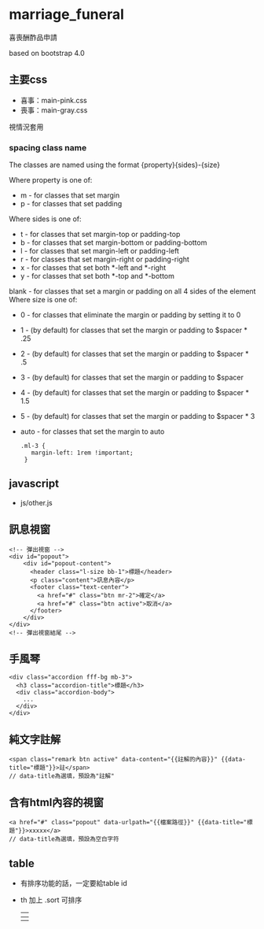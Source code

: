 # marriage_funeral
喜喪酬酢品申請

based on bootstrap 4.0

## 主要css

* 喜事：main-pink.css
* 喪事：main-gray.css

視情況套用

### spacing class name

The classes are named using the format {property}{sides}-{size}

Where property is one of:

*  m - for classes that set margin
*  p - for classes that set padding

Where sides is one of:

*  t - for classes that set margin-top or padding-top
*  b - for classes that set margin-bottom or padding-bottom
*  l - for classes that set margin-left or padding-left
*  r - for classes that set margin-right or padding-right
*  x - for classes that set both *-left and *-right
*  y - for classes that set both *-top and *-bottom


blank - for classes that set a margin or padding on all 4 sides of the element
Where size is one of:

*  0 - for classes that eliminate the margin or padding by setting it to 0
*  1 - (by default) for classes that set the margin or padding to $spacer * .25
*  2 - (by default) for classes that set the margin or padding to $spacer * .5
*  3 - (by default) for classes that set the margin or padding to $spacer
*  4 - (by default) for classes that set the margin or padding to $spacer * 1.5
*  5 - (by default) for classes that set the margin or padding to $spacer * 3
*  auto - for classes that set the margin to auto

       .ml-3 {
          margin-left: 1rem !important;
        }


## javascript

* js/other.js

## 訊息視窗

    <!-- 彈出視窗 -->
    <div id="popout">
        <div id="popout-content">
          <header class="l-size bb-1">標題</header>
          <p class="content">訊息內容</p>
          <footer class="text-center">
            <a href="#" class="btn mr-2">確定</a>
            <a href="#" class="btn active">取消</a>
          </footer>
        </div>
    </div>
    <!-- 彈出視窗結尾 -->


## 手風琴


    <div class="accordion fff-bg mb-3">
      <h3 class="accordion-title">標題</h3>
      <div class="accordion-body">
        ...
      </div>
    </div>


## 純文字註解

    <span class="remark btn active" data-content="{{註解的內容}}" {{data-title="標題"}}>註</span>
    // data-title為選填，預設為"註解"


## 含有html內容的視窗

    <a href="#" class="popout" data-urlpath="{{檔案路徑}}" {{data-title="標題"}}>xxxxx</a>
    // data-title為選填，預設為空白字符

## table
* 有排序功能的話，一定要給table id
* th 加上 .sort 可排序




    <div class="table-responsive-lg">
      <table class="table" id="tableID">
        <thead>
          <tr>
            <th class="sort"></th>
          </tr>
        </thead>
        <tbody>
          <tr>
            <td></td>
          </tr>
        </tbody>
      </table>
    </div>
